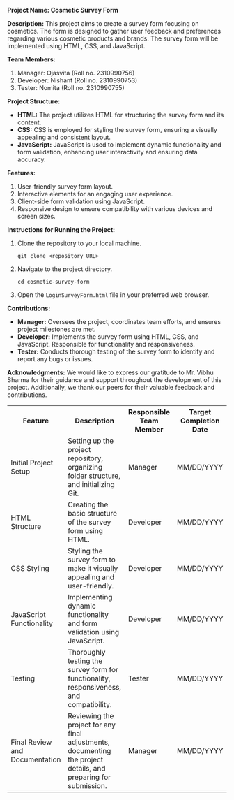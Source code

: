 **Project Name: Cosmetic Survey Form**

**Description:**
This project aims to create a survey form focusing on cosmetics. The form is designed to gather user feedback and preferences regarding various cosmetic products and brands. The survey form will be implemented using HTML, CSS, and JavaScript.

**Team Members:**
1. Manager: Ojasvita (Roll no. 2310990756)
2. Developer: Nishant (Roll no. 2310990753)
3. Tester: Nomita (Roll no. 2310990755)

**Project Structure:**
- **HTML:** The project utilizes HTML for structuring the survey form and its content.
- **CSS:** CSS is employed for styling the survey form, ensuring a visually appealing and consistent layout.
- **JavaScript:** JavaScript is used to implement dynamic functionality and form validation, enhancing user interactivity and ensuring data accuracy.

**Features:**
1. User-friendly survey form layout.
2. Interactive elements for an engaging user experience.
3. Client-side form validation using JavaScript.
4. Responsive design to ensure compatibility with various devices and screen sizes.

**Instructions for Running the Project:**
1. Clone the repository to your local machine.
   ```
   git clone <repository_URL>
   ```
2. Navigate to the project directory.
   ```
   cd cosmetic-survey-form
   ```
3. Open the `LoginSurveyForm.html` file in your preferred web browser.

**Contributions:**
- **Manager:** Oversees the project, coordinates team efforts, and ensures project milestones are met.
- **Developer:** Implements the survey form using HTML, CSS, and JavaScript. Responsible for functionality and responsiveness.
- **Tester:** Conducts thorough testing of the survey form to identify and report any bugs or issues.

**Acknowledgments:**
We would like to express our gratitude to Mr. Vibhu Sharma for their guidance and support throughout the development of this project. Additionally, we thank our peers for their valuable feedback and contributions.

<table>
  <tr>
    <th>Feature</th>
    <th>Description</th>
    <th>Responsible Team Member</th>
    <th>Target Completion Date</th>
  </tr>
  <tr>
    <td>Initial Project Setup</td>
    <td>Setting up the project repository, organizing folder structure, and initializing Git.</td>
    <td>Manager</td>
    <td>MM/DD/YYYY</td>
  </tr>
  <tr>
    <td>HTML Structure</td>
    <td>Creating the basic structure of the survey form using HTML.</td>
    <td>Developer</td>
    <td>MM/DD/YYYY</td>
  </tr>
  <tr>
    <td>CSS Styling</td>
    <td>Styling the survey form to make it visually appealing and user-friendly.</td>
    <td>Developer</td>
    <td>MM/DD/YYYY</td>
  </tr>
  <tr>
    <td>JavaScript Functionality</td>
    <td>Implementing dynamic functionality and form validation using JavaScript.</td>
    <td>Developer</td>
    <td>MM/DD/YYYY</td>
  </tr>
  <tr>
    <td>Testing</td>
    <td>Thoroughly testing the survey form for functionality, responsiveness, and compatibility.</td>
    <td>Tester</td>
    <td>MM/DD/YYYY</td>
  </tr>
  <tr>
    <td>Final Review and Documentation</td>
    <td>Reviewing the project for any final adjustments, documenting the project details, and preparing for submission.</td>
    <td>Manager</td>
    <td>MM/DD/YYYY</td>
  </tr>
</table>
